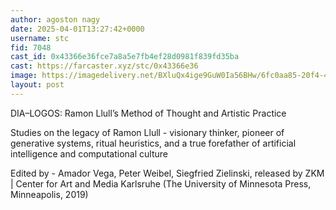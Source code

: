 ```yaml
---
author: agoston nagy
date: 2025-04-01T13:27:42+0000
username: stc
fid: 7048
cast_id: 0x43366e36fce7a8a5e7fb4ef28d0981f839fd35ba
cast: https://farcaster.xyz/stc/0x43366e36
image: https://imagedelivery.net/BXluQx4ige9GuW0Ia56BHw/6fc0aa85-20f4-48b7-b824-b7d008a21a00/original
layout: post
---
```


DIA–LOGOS: Ramon Llull’s Method of Thought and Artistic Practice

Studies on the legacy of Ramon Llull - visionary thinker, pioneer of generative systems, ritual heuristics, and a true forefather of artificial intelligence and computational culture

Edited by - Amador Vega, Peter Weibel, Siegfried Zielinski, released by ZKM | Center for Art and Media Karlsruhe (The University of Minnesota Press, Minneapolis, 2019)

<img src='https://imagedelivery.net/BXluQx4ige9GuW0Ia56BHw/6fc0aa85-20f4-48b7-b824-b7d008a21a00/original' alt='' referrerpolicy='no-referrer'/>
